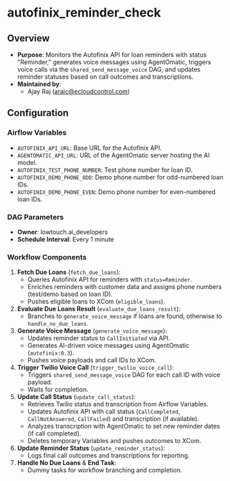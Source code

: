 # autofinix_reminder_check

## Overview
- **Purpose**: Monitors the Autofinix API for loan reminders with status "Reminder," generates voice messages using AgentOmatic, triggers voice calls via the `shared_send_message_voice` DAG, and updates reminder statuses based on call outcomes and transcriptions.
- **Maintained by**: 
  - Ajay Raj (arajc@ecloudcontrol.com)

## Configuration
### Airflow Variables
- `AUTOFINIX_API_URL`: Base URL for the Autofinix API.
- `AGENTOMATIC_API_URL`: URL of the AgentOmatic server hosting the AI model.
- `AUTOFINIX_TEST_PHONE_NUMBER`: Test phone number for loan ID.
- `AUTOFINIX_DEMO_PHONE_ODD`: Demo phone number for odd-numbered loan IDs.
- `AUTOFINIX_DEMO_PHONE_EVEN`: Demo phone number for even-numbered loan IDs.

### DAG Parameters
- **Owner**: lowtouch.ai_developers
- **Schedule Interval**: Every 1 minute

### Workflow Components
1. **Fetch Due Loans** (`fetch_due_loans`):
   - Queries Autofinix API for reminders with `status=Reminder`.
   - Enriches reminders with customer data and assigns phone numbers (test/demo based on loan ID).
   - Pushes eligible loans to XCom (`eligible_loans`).
2. **Evaluate Due Loans Result** (`evaluate_due_loans_result`):
   - Branches to `generate_voice_message` if loans are found, otherwise to `handle_no_due_loans`.
3. **Generate Voice Message** (`generate_voice_message`):
   - Updates reminder status to `CallInitiated` via API.
   - Generates AI-driven voice messages using AgentOmatic (`autofinix:0.3`).
   - Pushes voice payloads and call IDs to XCom.
4. **Trigger Twilio Voice Call** (`trigger_twilio_voice_call`):
   - Triggers `shared_send_message_voice` DAG for each call ID with voice payload.
   - Waits for completion.
5. **Update Call Status** (`update_call_status`):
   - Retrieves Twilio status and transcription from Airflow Variables.
   - Updates Autofinix API with call status (`CallCompleted`, `CallNotAnswered`, `CallFailed`) and transcription (if available).
   - Analyzes transcription with AgentOmatic to set new reminder dates (if call completed).
   - Deletes temporary Variables and pushes outcomes to XCom.
6. **Update Reminder Status** (`update_reminder_status`):
   - Logs final call outcomes and transcriptions for reporting.
7. **Handle No Due Loans** & **End Task**:
   - Dummy tasks for workflow branching and completion.
